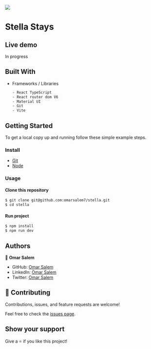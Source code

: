 ![](https://img.shields.io/badge/Stella-v1-yellow)

# Stella Stays 

## Live demo

In progress

## Built With

- Frameworks / Libraries
  ```bash
  - React TypeScript
  - React router dom V6
  - Material UI
  - Git
  - Vite
  ```

## Getting Started

To get a local copy up and running follow these simple example steps.

### Install

- [Git](https://git-scm.com/downloads)
- [Node](https://nodejs.org/en/download/)

### Usage

#### Clone this repository

```bash
$ git clone git@github.com:omarsalem7/stella.git
$ cd stella
```

#### Run project

```bash
$ npm install
$ npm run dev
```

## Authors

👤 **Omar Salem**

- GitHub: [Omar Salem](https://github.com/omarsalem7)
- LinkedIn: [Omar Salem](https://www.linkedin.com/in/omarsalem7)
- Twitter: [Omar Salem](https://twitter.com/Omar80491499)

## 🤝 Contributing

Contributions, issues, and feature requests are welcome!

Feel free to check the [issues page](../../issues/).

## Show your support

Give a ⭐️ if you like this project!
